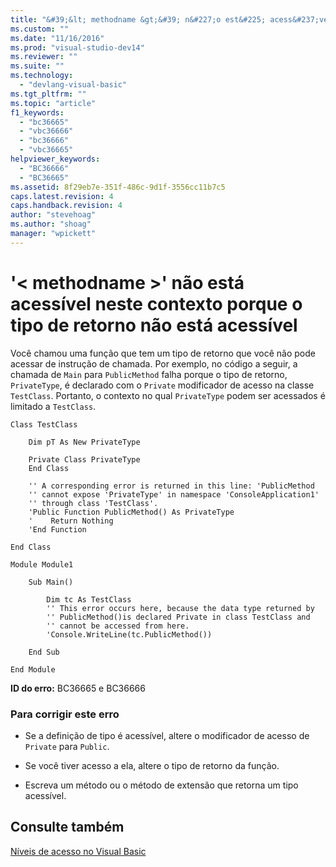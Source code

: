 ```yaml
---
title: "&#39;&lt; methodname &gt;&#39; n&#227;o est&#225; acess&#237;vel neste contexto porque o tipo de retorno n&#227;o est&#225; acess&#237;vel | Microsoft Docs"
ms.custom: ""
ms.date: "11/16/2016"
ms.prod: "visual-studio-dev14"
ms.reviewer: ""
ms.suite: ""
ms.technology: 
  - "devlang-visual-basic"
ms.tgt_pltfrm: ""
ms.topic: "article"
f1_keywords: 
  - "bc36665"
  - "vbc36666"
  - "bc36666"
  - "vbc36665"
helpviewer_keywords: 
  - "BC36666"
  - "BC36665"
ms.assetid: 8f29eb7e-351f-486c-9d1f-3556cc11b7c5
caps.latest.revision: 4
caps.handback.revision: 4
author: "stevehoag"
ms.author: "shoag"
manager: "wpickett"
---
```

# &#39;&lt; methodname &gt;&#39; n&#227;o est&#225; acess&#237;vel neste contexto porque o tipo de retorno n&#227;o est&#225; acess&#237;vel
Você chamou uma função que tem um tipo de retorno que você não pode acessar de instrução de chamada. Por exemplo, no código a seguir, a chamada de `Main` para `PublicMethod` falha porque o tipo de retorno, `PrivateType`, é declarado com o `Private` modificador de acesso na classe `TestClass`. Portanto, o contexto no qual `PrivateType` podem ser acessados é limitado a `TestClass`.  
  
```vb#  
Class TestClass  
  
    Dim pT As New PrivateType  
  
    Private Class PrivateType  
    End Class  
  
    '' A corresponding error is returned in this line: 'PublicMethod   
    '' cannot expose 'PrivateType' in namespace 'ConsoleApplication1'   
    '' through class 'TestClass'.  
    'Public Function PublicMethod() As PrivateType  
    '    Return Nothing  
    'End Function  
  
End Class  
  
Module Module1  
  
    Sub Main()  
  
        Dim tc As TestClass  
        '' This error occurs here, because the data type returned by   
        '' PublicMethod()is declared Private in class TestClass and   
        '' cannot be accessed from here.  
        'Console.WriteLine(tc.PublicMethod())  
  
    End Sub  
  
End Module  
```  
  
 **ID do erro:** BC36665 e BC36666  
  
### Para corrigir este erro  
  
-   Se a definição de tipo é acessível, altere o modificador de acesso de `Private` para `Public`.  
  
-   Se você tiver acesso a ela, altere o tipo de retorno da função.  
  
-   Escreva um método ou o método de extensão que retorna um tipo acessível.  
  
## Consulte também  
 [Níveis de acesso no Visual Basic](../../visual-basic/programming-guide/language-features/declared-elements/access-levels.md)
